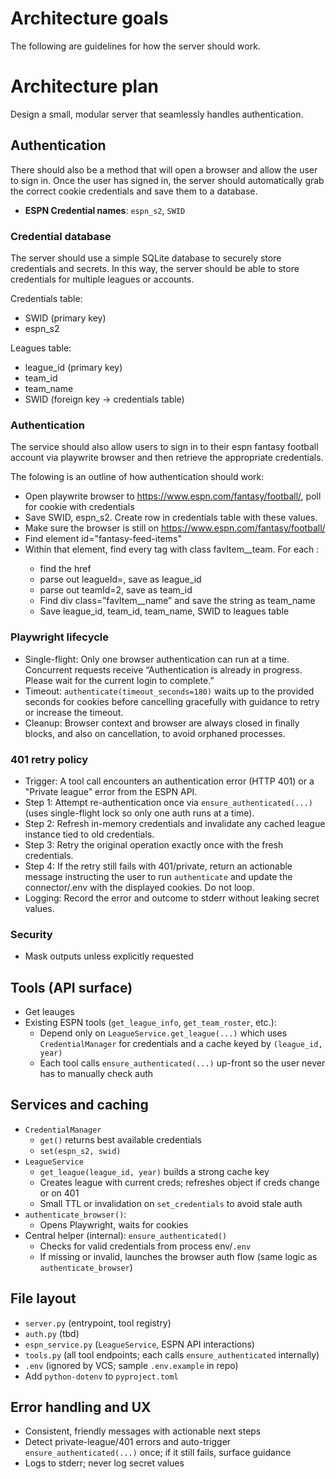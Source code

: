 # Architecture goals
The following are guidelines for how the server should work.

# Architecture plan
Design a small, modular server that seamlessly handles authentication. 

## Authentication
There should also be a method that will open a browser and allow the user to sign in. Once the user has signed in, the server should automatically grab the correct cookie credentials and save them to a database.
- **ESPN Credential names**: `espn_s2`, `SWID`

### Credential database
The server should use a simple SQLite database to securely store credentials and secrets. In this way, the server should be able to store credentials for multiple leagues or accounts.

Credentials table:
- SWID (primary key)
- espn_s2

Leagues table:
- league_id (primary key)
- team_id
- team_name
- SWID (foreign key -> credentials table)

### Authentication
The service should also allow users to sign in to their espn fantasy football account via playwrite browser and then retrieve the appropriate credentials.

The folowing is an outline of how authentication should work:

- Open playwrite browser to https://www.espn.com/fantasy/football/, poll for cookie with credentials
- Save SWID, espn_s2. Create row in credentials table with these values.
- Make sure the browser is still on https://www.espn.com/fantasy/football/
- Find element id="fantasy-feed-items"
- Within that element, find every <a> tag with class favItem__team. For each <a>:
  - find the href
  - parse out leagueId=<int>, save as league_id 
  - parse out teamId=2, save as team_id
  - Find div class=”favItem__name” and save the string as team_name
  - Save league_id, team_id, team_name, SWID to leagues table

### Playwright lifecycle
- Single-flight: Only one browser authentication can run at a time. Concurrent requests receive “Authentication is already in progress. Please wait for the current login to complete.”
- Timeout: `authenticate(timeout_seconds=180)` waits up to the provided seconds for cookies before cancelling gracefully with guidance to retry or increase the timeout.
- Cleanup: Browser context and browser are always closed in finally blocks, and also on cancellation, to avoid orphaned processes.

### 401 retry policy
- Trigger: A tool call encounters an authentication error (HTTP 401) or a "Private league" error from the ESPN API.
- Step 1: Attempt re-authentication once via `ensure_authenticated(...)` (uses single-flight lock so only one auth runs at a time).
- Step 2: Refresh in-memory credentials and invalidate any cached league instance tied to old credentials.
- Step 3: Retry the original operation exactly once with the fresh credentials.
- Step 4: If the retry still fails with 401/private, return an actionable message instructing the user to run `authenticate` and update the connector/.env with the displayed cookies. Do not loop.
- Logging: Record the error and outcome to stderr without leaking secret values.

### Security
- Mask outputs unless explicitly requested

## Tools (API surface)
- Get leauges
- Existing ESPN tools (`get_league_info`, `get_team_roster`, etc.):
  - Depend only on `LeagueService.get_league(...)` which uses `CredentialManager` for credentials and a cache keyed by `(league_id, year)`
  - Each tool calls `ensure_authenticated(...)` up-front so the user never has to manually check auth

## Services and caching
- `CredentialManager`
  - `get()` returns best available credentials
  - `set(espn_s2, swid)`
- `LeagueService`
  - `get_league(league_id, year)` builds a strong cache key
  - Creates league with current creds; refreshes object if creds change or on 401
  - Small TTL or invalidation on `set_credentials` to avoid stale auth
- `authenticate_browser()`:
  - Opens Playwright, waits for cookies
- Central helper (internal): `ensure_authenticated()`
  - Checks for valid credentials from process env/`.env`
  - If missing or invalid, launches the browser auth flow (same logic as `authenticate_browser`)

## File layout
- `server.py` (entrypoint, tool registry)
- `auth.py` (tbd)
- `espn_service.py` (`LeagueService`, ESPN API interactions)
- `tools.py` (all tool endpoints; each calls `ensure_authenticated` internally)
- `.env` (ignored by VCS; sample `.env.example` in repo)
- Add `python-dotenv` to `pyproject.toml`

## Error handling and UX
- Consistent, friendly messages with actionable next steps
- Detect private-league/401 errors and auto-trigger `ensure_authenticated(...)` once; if it still fails, surface guidance
- Logs to stderr; never log secret values